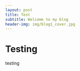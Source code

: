 ```yaml
---
layout: post
title: Test
subtitle: Welcome to my blog
header-img: img/blog1_cover.jpg
---
```




# Testing

testing
